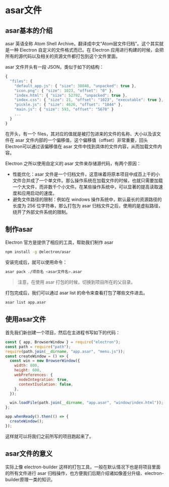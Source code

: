 # asar文件

## asar基本的介绍

asar 英语全称 Atom Shell Archive。翻译成中文“Atom层文件归档”。这个其实就是一种 Electron 自定义的文件格式而已。在 Electron 应用进行构建的时候，会把所有的源代码以及相关的资源文件都打包到这个文件里面。

asar 文件开头有一段 JSON，类似于如下的结构：

```js
{
  "files": {
    "default_app.js": { "size": 38848, "unpacked": true },
    "icon.png": { "size": 1023, "offset": "0" },
    "index.html": { "size": 52792, "unpacked": true },
    "index.css": { "size": 21, "offset": "1023", "executable": true },
    "pickle.js": { "size": 4626, "offset": "1044" },
    "main.js": { "size": 593, "offset": "5670" }
    ...
  }
}
```

在开头，有一个 files，其对应的值就是被打包进来的文件的名称、大小以及该文件在 asar 文件内部的一个偏移值，这个偏移值（offset）非常重要，回头 Electron可以通过该偏移值在 asar 文件中找到具体的文件内容，从而加载文件内容。

Electron 之所以使用自定义的 asar 文件来存储源代码，有两个原因：

- 性能优化：asar 文件是一个归档文件，这意味着将原本项目中成百上千的小文件合并成了一个单文件。那么操作系统在加载文件的时候，也就只需要加载一个大文件，而非数千个小文件。在某些操作系统中，可以显著的提高读取速度和应用启动的速度。
- 避免文件路径的限制：例如在 windows 操作系统中，默认最长的资源路径的长度为 256 位字符串，那么打包为 asar 归档文件之后，使用的是虚拟路径，绕开了外部文件系统的限制。

## 制作asar

Electron 官方是提供了相应的工具，帮助我们制作 asar

```bash
npm install -g @electron/asar
```

安装完成后，就可以使用命令：

```bash
asar pack ./项目名 <asar文件名>.asar
```

> 注意，在使用 asar 打包的时候，切换到项目所在的父目录。

打包完成后，我们可以通过 asar list 的命令来查看打包了哪些文件进去。

```bash
asar list app.asar
```

## 使用asar文件

首先我们新创建一个项目，然后在主进程书写如下的代码：

```js
const { app, BrowserWindow } = require("electron");
const path = require("path");
require(path.join(__dirname, "app.asar", "menu.js"));
const createWindow = () => {
  const win = new BrowserWindow({
    width: 800,
    height: 600,
    webPreferences: {
      nodeIntegration: true,
      contextIsolation: false,
    },
  });

  win.loadFile(path.join(__dirname, "app.asar", "window/index.html"));
};

app.whenReady().then(() => {
  createWindow();
});
```

这样就可以将我们之前所写的项目跑起来了。

## asar文件的意义

实际上像 electron-builder 这样的打包工具，一般在默认情况下也是将项目里面的所有文件进行 asar 归档操作，也方便我们后期介绍诸如像差分升级、electron-builder原理一类的知识。
